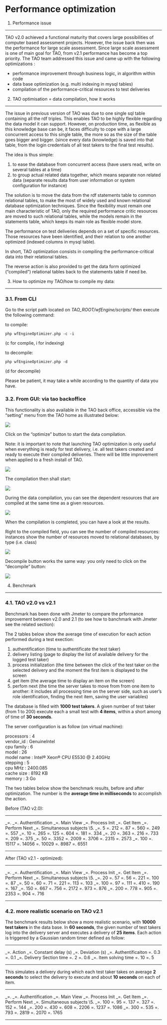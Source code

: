 <!--
created_at: '2011-06-22 11:25:02'
updated_at: '2011-09-28 13:22:25'
authors:
    - 'Somsack Sipasseuth'
tags:
    - 'Administrator Guide'
-->

Performance optimization
========================



1. Performance issue
--------------------

TAO v2.0 achieved a functional maturity that covers large possibilities of computer based assessment projects. However, the issue back then was the performance for large scale assessment. Since large scale assessment is one of main goal for TAO, from v2.1 performance has become a top priority. The TAO team addressed this issue and came up with the following optimizations :

-   performance improvement through business logic, in algorithm within code
-   data base optimization (e.g. multi indexing in mysql tables)
-   compilation of the performance-critical resources to test deliveries

2. TAO optimisation = data compilation, how it works
----------------------------------------------------

The issue in previous version of TAO was due to one single sql table containing all the rdf triples. This enables TAO to be highly flexible regarding the data model it can support. However, on production time, as flexible as this knowledge base can be, it faces difficulty to cope with a large concurrent access to this single table, the more so as the size of the table goes bigger and bigger. (since every data (knowledge) is saved into that table, from the login credentials of all test takers to the final test results).<br/>

The idea is thus simple:

1.  to ease the database from concurrent access (have users read, write on several tables at a time)
2.  to group actual related data together, which means separate non related data (separate results data from user information or system configuration for instance)

The solution is to move the data from the rdf statements table to common relational tables, to make the most of widely used and known relational database optimization techniques. Since the flexibility must remain one main characteristic of TAO, only the required performance critic resources are moved to such relational tables, while the models remain in the statements table, which keeps its main role as flexible model store.<br/>

The performance on test deliveries depends on a set of specific resources. Those resources have been identified, and their relation to one another optimized (indexed columns in mysql table).

In short, TAO optimization consists in compiling the performance-critical data into their relational tables.

The reverse action is also provided to get the data form optimized (“compiled”) relational tables back to the statements table if need be.

3. How to optimize my TAO/how to compile my data:
-------------------------------------------------

### 3.1. From CLI

Go to the script path located on *TAO_ROOT/wfEngine/scripts/* then execute the following command:<br/>

to compile:<br/>

`php wfEngineOptimizer.php -c -i`<br/>

(c for complie, i for indexing)

to decompile:<br/>

`php wfEngineOptimizer.php -d`<br/>

(d for decompile)

Please be patient, it may take a while according to the quantity of data you have.

### 3.2. From GUI: via tao backoffice

This functionality is also available in the TAO back office, accessible via the “setting” menu from the TAO home as illustrated below:<br/>

![](../resources/perf_opt_setting.png)

Click on the “optimize” button to start the data compilation.

Note: it is important to note that launching TAO optimization is only useful when everything is ready for test delivery, i.e. all test takers created and ready to execute their compiled deliveries. There will be little improvement when applied to a fresh install of TAO.

![](../resources/perf_opt_compile_button.png)

The compilation then shall start:

![](../resources/perf_opt_compiling.png)

During the data compilation, you can see the dependent resources that are compiled at the same time as a given resources.

![](../resources/perf_opt_compiling_related.png)

When the compilation is completed, you can have a look at the results.<br/>

Right to the compiled field, you can see the number of compiled resources: instances show the number of resources moved to relational databases, by type (i.e. class)

![](../resources/perf_opt_compile_success.png)

Decompile button works the same way: you only need to click on the “decompile” button:

![](../resources/perf_opt_decompiling.png)

4. Benchmark
------------

### 4.1. TAO v2.0 vs v2.1

Benchmark has been done with Jmeter to compare the prformance improvement between v2.0 and 2.1 (to see how to banchmark with Jmeter see the related section):

The 2 tables below show the average time of execution for each action performed during a test exection:

1.  authentification (time to authentificate the test taker)
2.  delivery listing (page to display the list of available delivery for the logged test taker)
3.  process initialization (the time between the click of the test taker on the selected delivery and the moment the first item is displayed to the screen
4.  get item (the average time to display an item on the screen)
5.  perfom next (the time the server takes to move from from one item to another: it includes all processing time on the server side, such as user’s role identification, finding the next item, saving the user variables)

The database is filled with **1000 test takers**. A given number of test taker (from 1 to 200) execute each a small test with **4 items**, within a short among of time of **30 seconds**.

The server configuration is as follow (on virtual machine):<br/>

processors : 4\
vendor_id : GenuineIntel\
cpu family : 6\
model : 26\
model name : Intel® Xeon® CPU E5530 @ 2.40GHz\
stepping : 5\
cpu MHz : 2400.085\
cache size : 8192 KB\
memory : 3 Go

The two tables below show the benchmark results, before and after optimization. The number is the **average time in milliseconds** to accomplish the action.

Before (TAO v2.0):

  ---------------------------- ----------------------- ---------------- ------------------- --------------- -------------------
  _=.                         _=. Authentification   _=. Main View   _=. Process Init   _=. Get Item   _=. Perform Next
  _=. Simultaneous subjects   \\5.
  _=. 5                       =. 212                  =. 87            =. 560              =. 249          =. 557
  _=. 10                      =. 265                  =. 125           =. 604              =. 181          =. 334
  _=. 20                      =. 363                  =. 216           =. 733              =. 209          =. 375
  _=. 50                      =. 3352                 =. 2009          =. 3706             =. 2315         =. 2573
  _=. 100                     =. 15117                =. 14056         =. 10029            =. 8987         =. 6551
  ---------------------------- ----------------------- ---------------- ------------------- --------------- -------------------

After (TAO v2.1 - optimized):

  ---------------------------- ----------------------- ---------------- ------------------- --------------- -------------------
  _=.                         _=. Authentification   _=. Main View   _=. Process Init   _=. Get Item   _=. Perform Next
  _=. Simultaneous subjects   \\5.
  _=. 20                      =. 57                   =. 56            =. 221              =. 100          =. 87
  _=. 50                      =. 60                   =. 71            =. 221              =. 113          =. 103
  _=. 100                     =. 97                   =. 111           =. 410              =. 190          =. 167
  _=. 150                     =. 667                  =. 756           =. 2172             =. 973          =. 876
  _=. 200                     =. 778                  =. 905           =. 2353             =. 904          =. 716
  ---------------------------- ----------------------- ---------------- ------------------- --------------- -------------------

### 4.2. more realistic scenario on TAO v2.1

The benchmark results below show a more realistic scenario, with **10000 test takers** in the data base. In **60 seconds**, the given number of test takers log into the delivery server and executes a delivery of **25 items**. Each action is triggered by a Gaussian random timer defined as follow:

  ---------------------------- ------------------------- --------------------
  _=. Action                  _=. Constant delay (s)   _=. Deviation (s)
  _=. Authentificaiton        =. 0.3                    =. 0.1
  _=. Delivery Section time   =. 2                      =. 0.6
  _=. Item solving time       =. 10                     =. 5
  ---------------------------- ------------------------- --------------------

This simulates a delivery during which each test taker takes on average **2 seconds** to select the delivery to execute and about **10 seconds** on each of item.

  ---------------------------- ----------------------- ---------------- ------------------- --------------- -------------------
  _=.                         _=. Authentification   _=. Main View   _=. Process Init   _=. Get Item   _=. Perform Next
  _=. Simultaneous subjects   \\5.
  _=. 100                     =. 95                   =. 137           =. 327              =. 152          =. 144
  _=. 200                     =. 430                  =. 608           =. 2206             =. 1237         =. 1086
  _=. 300                     =. 535                  =. 793           =. 2819             =. 2070         =. 1765
  ---------------------------- ----------------------- ---------------- ------------------- --------------- -------------------



